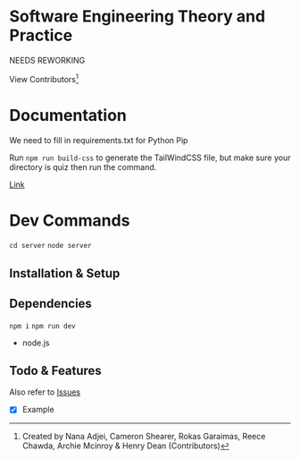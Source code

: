 # Software Engineering Theory and Practice 

NEEDS REWORKING

View Contributors[^1]

# Documentation

We need to fill in requirements.txt for Python Pip

Run `npm run build-css` to generate the TailWindCSS file, but make sure your directory is quiz then run the command.

[Link](192.168.1.1)

# Dev Commands

`cd server`
`node server`

## Installation & Setup

## Dependencies

`npm i`
`npm run dev`

+ node.js

## Todo & Features

Also refer to [Issues](https://github.com/Sneakynarnar/first-year-quiz-game/issues)

- [x] Example

[^1]: Created by Nana Adjei, Cameron Shearer, Rokas Garaimas, Reece Chawda, Archie Mcinroy & Henry Dean (Contributors)
